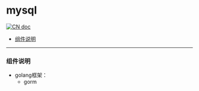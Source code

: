 # mysql

[![CN doc](https://img.shields.io/badge/文档-中文版-blue.svg)](mysql.md)

- [组件说明](#组件说明)

---

### 组件说明
*  golang框架：
   * gorm
